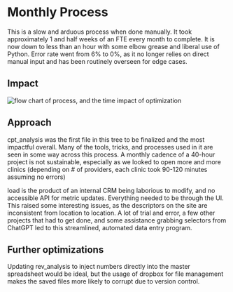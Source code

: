 # Monthly Process
This is a slow and arduous process when done manually. It took approximately 1 and half weeks of an FTE every month to complete. It is now down to less than an hour with some elbow grease and liberal use of Python.
Error rate went from 6% to 0%, as it no longer relies on direct manual input and has been routinely overseen for edge cases. 

## Impact
![flow chart of process, and the time impact of optimization](https://github.com/david-c-brown/clinic_kpi_monthly/blob/main/process_impact].png)

## Approach
cpt_analysis was the first file in this tree to be finalized and the most impactful overall. Many of the tools, tricks, and processes used in it are seen in some way across this process. A monthly cadence of a 40-hour project is not sustainable, especially as we looked to open more and more clinics (depending on # of providers, each clinic took 90-120 minutes assuming no errors)

load is the product of an internal CRM being laborious to modify, and no accessible API for metric updates. Everything needed to be through the UI. This raised some interesting issues, as the descriptors on the site are inconsistent from location to location. A lot of trial and error, a few other projects that had to get done, and some assistance grabbing selectors from ChatGPT led to this streamlined, automated data entry program.

## Further optimizations
Updating rev_analysis to inject numbers directly into the master spreadsheet would be ideal, but the usage of dropbox for file management makes the saved files more likely to corrupt due to version control.
